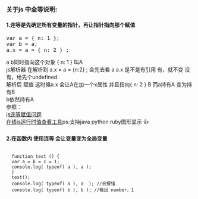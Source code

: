 ### 关于js 中全等说明:  
#### 1.连等是先确定所有变量的指针，再让指针指向那个赋值  
<pre>
var a = { n: 1 };
var b = a;
a.x = a = { n: 2 } ;    
</pre>  
a b同时指向这个对象 { n: 1 } 叫A  
js解析器 在解析到 a.x = a = {n:2} ;  会先去看 a a.x 是不是有引用 有，就不变 没有，给先个undefined  
解析后 赋值  这时候a.x 会让A在加一个x属性 并且指向{ n: 2 } B 而a持有A 变为持有B  
b依然持有A  
参照：  
[js连等赋值问题](http://segmentfault.com/q/1010000002637728)  
[在线js运行时值查看工具](http://pythontutor.com/visualize.html#mode=display)ps:支持java python ruby图形显示 👍  

#### 2.在函数内 使用连等 会让变量变为全局变量  
<pre><code>  
  function test () {  
  var a = b = c = 1;  
  console.log( typeof( a ), a );  
  }  
  test();  
  console.log( typeof( a ), a  ); //会报错  
  console.log( typeof( b ), b ); //输出 number，1
</code></pre>
